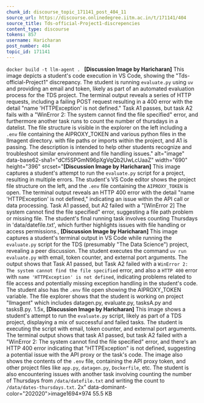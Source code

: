 ```yaml
---
chunk_id: discourse_topic_171141_post_404_11
source_url: https://discourse.onlinedegree.iitm.ac.in/t/171141/404
source_title: Tds-official-Project1-discrepencies
content_type: discourse
tokens: 857
username: Haricharan
post_number: 404
topic_id: 171141
---
```


`docker build -t llm-agent .
`
**[Discussion Image by Haricharan]** This image depicts a student's code execution in VS Code, showing the "Tds-official-Project1" discrepancy. The student is running `evaluate.py` using `uv` and providing an email and token, likely as part of an automated evaluation process for the TDS project. The terminal output reveals a series of HTTP requests, including a failing POST request resulting in a 400 error with the detail "name 'HTTPException' is not defined." Task A1 passes, but task A2 fails with a "WinError 2: The system cannot find the file specified" error, and furthermore another task runs to count the number of thursdays in a datelist. The file structure is visible in the explorer on the left including a `.env` file containing the AIPROXY_TOKEN and various python files in the llmagent directory. with file paths or imports within the project, and A1 is passing. The description is intended to help other students recognize and troubleshoot similar environment and file handling issues." alt="image" data-base62-sha1="dCf5SPGmN96pXgVqQb2UwLcUaaZ" width="690" height="396" srcset="**[Discussion Image by Haricharan]** This image captures a student's attempt to run the `evaluate.py` script for a project, resulting in multiple errors. The student's VS Code editor shows the project file structure on the left, and the `.env` file containing the `AIPROXY_TOKEN` is open. The terminal output reveals an HTTP 400 error with the detail "name 'HTTPException' is not defined," indicating an issue within the API call or data processing. Task A1 passed, but A2 failed with a "[WinError 2] The system cannot find the file specified" error, suggesting a file path problem or missing file. The student's final running task involves counting Thursdays in 'data/datefile.txt', which further highlights issues with file handling or access permissions., **[Discussion Image by Haricharan]** This image captures a student's terminal output in VS Code while running the `evaluate.py` script for the TDS (presumably "The Data Science") project, revealing a peer discussion. The student executes the command `uv run evaluate.py` with email, token counter, and external port arguments. The output shows that Task A1 passed, but Task A2 failed with a `WinError 2: The system cannot find the file specified` error, and also a `HTTP 400` error with `name 'HTTPException' is not defined`, indicating problems related to file access and potentially missing exception handling in the student's code. The student also has the `.env` file open showing the AIPROXY_TOKEN variable. The file explorer shows that the student is working on project "llmagent" which includes datagen.py, evaluate.py, tasksA.py and tasksB.py. 1.5x, **[Discussion Image by Haricharan]** This image shows a student's attempt to run the `evaluate.py` script, likely as part of a TDS project, displaying a mix of successful and failed tasks. The student is executing the script with email, token counter, and external port arguments. The terminal output shows that task A1 passed, but task A2 failed with a "WinError 2: The system cannot find the file specified" error, and there's an HTTP 400 error indicating that "HTTPException" is not defined, suggesting a potential issue with the API proxy or the task's code. The image also shows the contents of the `.env` file, containing the API proxy token, and other project files like `app.py`, `datagen.py`, `Dockerfile`, etc. The student is also encountering issues with another task involving counting the number of Thursdays from `/data/datefile.txt` and writing the count to `/data/dates-thursdays.txt`. 2x" data-dominant-color="202020">image1694×974 55.5 KB
